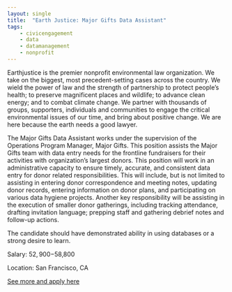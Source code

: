 ```yaml
---
layout: single
title:  "Earth Justice: Major Gifts Data Assistant"
tags: 
    - civicengagement
    - data
    - datamanagement
    - nonprofit
---
```


Earthjustice is the premier nonprofit environmental law organization.  We take on the biggest, most precedent-setting cases across the country.  We wield the power of law and the strength of partnership to protect people’s health; to preserve magnificent places and wildlife; to advance clean energy; and to combat climate change.  We partner with thousands of groups, supporters, individuals and communities to engage the critical environmental issues of our time, and bring about positive change. We are here because the earth needs a good lawyer.

The Major Gifts Data Assistant works under the supervision of the Operations Program Manager, Major Gifts. This position assists the Major Gifts team with data entry needs for the frontline fundraisers for their activities with organization’s largest donors. This position will work in an administrative capacity to ensure timely, accurate, and consistent data entry for donor related responsibilities. This will include, but is not limited to assisting in entering donor correspondence and meeting notes, updating donor records, entering information on donor plans, and participating on various data hygiene projects. Another key responsibility will be assisting in the execution of smaller donor gatherings, including tracking attendance, drafting invitation language; prepping staff and gathering debrief notes and follow-up actions.

The candidate should have demonstrated ability in using databases or a strong desire to learn.


Salary: $52,900-$58,800

Location: San Francisco, CA


[See more and apply here](http://jobs.jobvite.com/careers/earthjustice/job/oNjjcfwl?__jvst=Job+Board&__jvsd=progressivedatajobs)

